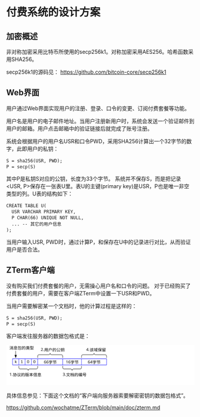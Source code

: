 # 付费系统的设计方案

## 加密概述
非对称加密采用比特币所使用的secp256k1。对称加密采用AES256。哈希函数采用SHA256。

secp256k1的源码见：
https://github.com/bitcoin-core/secp256k1


## Web界面

用户通过Web界面实现用户的注册、登录、口令的变更、订阅付费套餐等功能。

用户名是用户的电子邮件地址。当用户注册新用户时，系统会发送一个验证邮件到用户的邮箱。用户点击邮箱中的验证链接后就完成了账号注册。

系统会根据用户的用户名USR和口令PWD，采用SHA256计算出一个32字节的数字，此即用户的私钥：
```
S = sha256(USR, PWD);
P = secp(S)
```
其中P是私钥S对应的公钥，长度为33个字节。 系统并不保存S，而是把记录<USR, P>保存在一张表U里。表U的主键(primary key)是USR，P也是唯一非空类型的列。U表的结构如下：
```
CREATE TABLE U(
  USR VARCHAR PRIMARY KEY,
  P CHAR(66) UNIQUE NOT NULL,
  ... -- 其它的用户信息
);
```

当用户输入USR, PWD时，通过计算P，和保存在U中的记录进行对比，从而验证用户是否合法。

## ZTerm客户端

没有购买我们付费套餐的用户，无需操心用户名和口令的问题。
对于已经购买了付费套餐的用户，需要在客户端ZTerm中设置一下USR和PWD。

当用户需要解密某一个文档时，他的计算过程是这样的：
```
S = sha256(USR, PWD);
P = secp(S)
```
客户端发往服务器的数据包格式是：

![](x0011.svg)

具体信息参见：下面这个文档的“客户端向服务器索要解密密钥的数据包格式”。

https://github.com/wochatme/ZTerm/blob/main/doc/zterm.md


